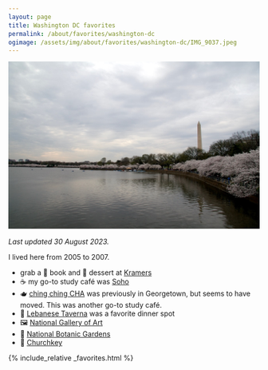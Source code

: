 ```yaml
---
layout: page
title: Washington DC favorites
permalink: /about/favorites/washington-dc
ogimage: /assets/img/about/favorites/washington-dc/IMG_9037.jpeg
---
```

<img src="/assets/img/about/favorites/washington-dc/IMG_9037.jpeg" alt="Tidal Basin" />

_Last updated 30 August 2023._

I lived here from 2005 to 2007.

- grab a 📖 book and 🍰 dessert at [Kramers](https://maps.apple.com/?address=1517%20Connecticut%20Ave%20NW,%20Washington,%20DC%20%2020036,%20United%20States&auid=6462680971347248133&ll=38.910829,-77.043767&lsp=9902&q=Kramers&t=m)
- ☕️ my go-to study café was [Soho](https://maps.apple.com/?address=2150%20P%20St%20NW,%20Washington,%20DC%20%2020037,%20United%20States&auid=18200333424544437593&ll=38.909477,-77.048585&lsp=9902&q=Soho%20Tea%20%26%20Coffee&t=m)
- 🫖 [ching ching CHA](https://maps.apple.com/?address=1314%2021st%20St%20NW,%20Washington,%20DC%20%2020036,%20United%20States&auid=9101976107394612393&ll=38.907801,-77.046953&lsp=9902&q=Ching%20Ching%20Cha) was previously in Georgetown, but seems to have moved. This was another go-to study café.
- 🧆 [Lebanese Taverna](https://maps.apple.com/?address=2641%20Connecticut%20Ave%20NW,%20Washington,%20DC%20%2020008,%20United%20States&auid=1250203707456030900&ll=38.924741,-77.051864&lsp=9902&q=Lebanese%20Taverna&t=m) was a favorite dinner spot
- 🖼️ [National Gallery of Art](https://maps.apple.com/?address=6th%20and%20Constitution%20Ave%20NW,%20Washington,%20DC%2020565,%20United%20States&auid=13728623576604910836&ll=38.891267,-77.019921&lsp=9902&q=National%20Gallery%20of%20Art&t=m)
- 🌸 [National Botanic Gardens](https://maps.apple.com/?address=100%20Maryland%20Ave%20SW,%20Washington,%20DC%2020001,%20United%20States&auid=4205651879865536699&ll=38.887943,-77.013570&lsp=9902&q=United%20States%20Botanic%20Garden&t=m)
- 🍺 [Churchkey](https://maps.apple.com/?address=1337%2014th%20St%20NW,%20Washington,%20DC%20%2020005,%20United%20States&auid=3265738944467316287&ll=38.908493,-77.031647&lsp=9902&q=Churchkey&t=m)

{% include_relative _favorites.html %}